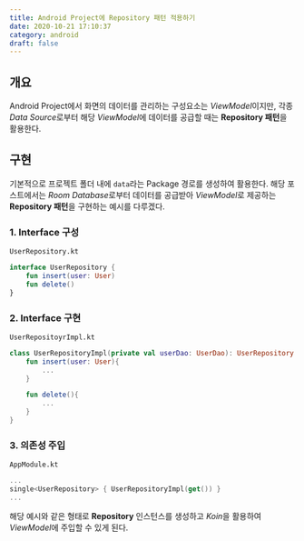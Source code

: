 ```yaml
---
title: Android Project에 Repository 패턴 적용하기
date: 2020-10-21 17:10:37
category: android
draft: false
---
```


## 개요

Android Project에서 화면의 데이터를 관리하는 구성요소는 *ViewModel*이지만, 각종 *Data Source*로부터 해당 *ViewModel*에 데이터를 공급할 때는 **Repository 패턴**을 활용한다.

## 구현

기본적으로 프로젝트 폴더 내에 `data`라는 Package 경로를 생성하여 활용한다. 해당 포스트에서는 *Room Database*로부터 데이터를 공급받아 *ViewModel*로 제공하는 **Repository 패턴**을 구현하는 예시를 다루겠다.

### 1. Interface 구성

`UserRepository.kt`

```kotlin
interface UserRepository {
    fun insert(user: User)
    fun delete()
}
```

### 2. Interface 구현

`UserRepositoyrImpl.kt`

```kotlin
class UserRepositoryImpl(private val userDao: UserDao): UserRepository {
    fun insert(user: User){
        ...
    }

    fun delete(){
        ...
    }
}
```

### 3. 의존성 주입

`AppModule.kt`

```kotlin
...
single<UserRepository> { UserRepositoryImpl(get()) }
...
```

해당 예시와 같은 형태로 **Repository** 인스턴스를 생성하고 *Koin*을 활용하여 *ViewModel*에 주입할 수 있게 된다.

